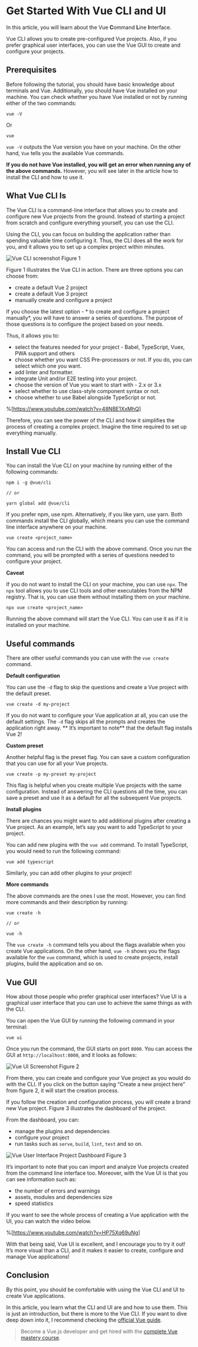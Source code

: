 # Get Started With Vue CLI and UI

In this article, you will learn about the Vue **C**ommand **L**ine **I**nterface. 

Vue CLI allows you to create pre-configured Vue projects. Also, if you prefer graphical user interfaces, you can use the Vue GUI to create and configure your projects.

## Prerequisites
Before following the tutorial, you should have basic knowledge about terminals and Vue. Additionally, you should have Vue installed on your machine. You can check whether you have Vue installed or not by running either of the two commands:

```
vue -V 
```

Or

```
vue
```

`vue -V` outputs the Vue version you have on your machine. On the other hand, `Vue` tells you the available Vue commands. 

**If you do not have Vue installed, you will get an error when running any of the above commands.** However, you will see later in the article how to install the CLI and how to use it.

## What Vue CLI Is
The Vue CLI is a command-line interface that allows you to create and configure new Vue projects from the ground. Instead of starting a project from scratch and configure everything yourself, you can use the CLI. 

Using the CLI, you can focus on building the application rather than spending valuable time configuring it. Thus, the CLI does all the work for you, and it allows you to set up a complex project within minutes.

![Vue CLI screenshot](https://cdn.hashnode.com/res/hashnode/image/upload/v1620715988139/-r3JIgvHT.png)
Figure 1

Figure 1 illustrates the Vue CLI in action. There are three options you can choose from:
* create a default Vue 2 project
* create a default Vue 3 project
* manually create and configure a project

If you choose the latest option - * to create and configure a project manually*, you will have to answer a series of questions. The purpose of those questions is to configure the project based on your needs. 

Thus, it allows you to:
- select the features needed for your project - Babel, TypeScript, Vuex, PWA support and others
- choose whether you want CSS Pre-processors or not. If you do, you can select which one you want.
- add linter and formatter.
- integrate Unit and/or E2E testing into your project.
- choose the version of Vue you want to start with - 2.x or 3.x
- select whether to use class-style component syntax or not.
- choose whether to use Babel alongside TypeScript or not.

%[https://www.youtube.com/watch?v=48NBE1XxMhQ]

Therefore, you can see the power of the CLI and how it simplifies the process of creating a complex project. Imagine the time required to set up everything manually.

## Install Vue CLI
You can install the Vue CLI on your machine by running either of the following commands:

```
npm i -g @vue/cli

// or

yarn global add @vue/cli
```

If you prefer npm, use npm. Alternatively, if you like yarn, use yarn. Both commands install the CLI globally, which means you can use the command line interface anywhere on your machine. 

```
vue create <project_name>
```

You can access and run the CLI with the above command. Once you run the command, you will be prompted with a series of questions needed to configure your project.

**Caveat**

If you do not want to install the CLI on your machine, you can use `npx`. The `npx` tool allows you to use CLI tools and other executables from the NPM registry. That is, you can use them without installing them on your machine.

```
npx vue create <project_name>
```

Running the above command will start the Vue CLI. You can use it as if it is installed on your machine.

## Useful commands
There are other useful commands you can use with the `vue create` command.

**Default configuration**

You can use the `-d` flag to skip the questions and create a Vue project with the default preset. 

```
vue create -d my-project
```

If you do not want to configure your Vue application at all, you can use the default settings. The `-d` flag skips all the prompts and creates the application right away. ** It’s important to note** that the default flag installs Vue 2!

**Custom preset**

Another helpful flag is the preset flag. You can save a custom configuration that you can use for all your Vue projects.

```
vue create -p my-preset my-project
```

This flag is helpful when you create multiple Vue projects with the same configuration. Instead of answering the CLI questions all the time, you can save a preset and use it as a default for all the subsequent Vue projects.

**Install plugins**

There are chances you might want to add additional plugins after creating a Vue project. As an example, let’s say you want to add TypeScript to your project.

You can add new plugins with the `vue add` command. To install TypeScript, you would need to run the following command:

```
vue add typescript
```

Similarly, you can add other plugins to your project!

**More commands**

The above commands are the ones I use the most. However, you can find more commands and their description by running:

```
vue create -h

// or

vue -h
```

The `vue create -h` command tells you about the flags available when you create Vue applications. On the other hand, `vue -h` shows you the flags available for the `vue` command, which is used to create projects, install plugins, build the application and so on.

## Vue GUI
How about those people who prefer graphical user interfaces? Vue UI is a graphical user interface that you can use to achieve the same things as with the CLI.

You can open the Vue GUI by running the following command in your terminal:

```
vue ui
```

Once you run the command, the GUI starts on port `8000`. You can access the GUI at `http://localhost:8000`, and it looks as follows:

![Vue UI Screenshot](https://cdn.hashnode.com/res/hashnode/image/upload/v1620745786496/pnbt2euvz.png)
Figure 2

From there, you can create and configure your Vue project as you would do with the CLI. If you click on the button saying “Create a new project here” from figure 2, it will start the creation process.

If you follow the creation and configuration process, you will create a brand new Vue project. Figure 3 illustrates the dashboard of the project.

From the dashboard, you can:
- manage the plugins and dependencies
- configure your project
- run tasks such as `serve`, `build`, `lint`, `test` and so on.

![Vue User Interface Project Dashboard](https://cdn.hashnode.com/res/hashnode/image/upload/v1620746442682/lbhX1V1ZW.png)
Figure 3

It’s important to note that you can import and analyze Vue projects created from the command line interface too. Moreover, with the Vue UI is that you can see information such as:
- the number of errors and warnings
- assets, modules and dependencies size
- speed statistics

If you want to see the whole process of creating a Vue application with the UI, you can watch the video below.

%[https://www.youtube.com/watch?v=HP75Xq69uNg]

With that being said, Vue UI is excellent, and I encourage you to try it out! It’s more visual than a CLI, and it makes it easier to create, configure and manage Vue applications!

## Conclusion
By this point, you should be comfortable with using the Vue CLI and UI to create Vue applications.

In this article, you learn what the CLI and UI are and how to use them. This is just an introduction, but there is more to the Vue CLI. If you want to dive deep down into it, I recommend checking the [official Vue guide](https://cli.vuejs.org/guide/).

> Become a Vue.js developer and get hired with the [complete Vue mastery course](https://academy.zerotomastery.io/a/aff_095m8pfx/external?affcode=441520_zj_tadya).